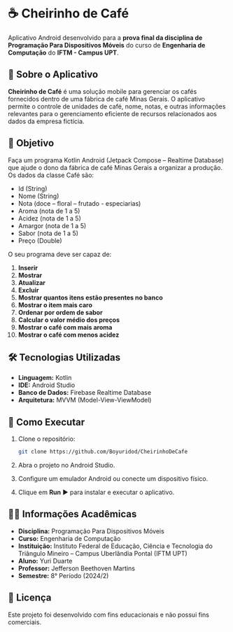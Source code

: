 # ☕ Cheirinho de Café

Aplicativo Android desenvolvido para a **prova final da disciplina de Programação Para Dispositivos Móveis** do curso de **Engenharia de Computação** do **IFTM - Campus UPT**.

## 📱 Sobre o Aplicativo

**Cheirinho de Café** é uma solução mobile para gerenciar os cafés fornecidos dentro de uma fábrica de café Minas Gerais. O aplicativo permite o controle de unidades de café, nome, notas, e outras informações relevantes para o gerenciamento eficiente de recursos relacionados aos dados da empresa fictícia.

## 🎯 Objetivo

Faça um programa Kotlin Android (Jetpack Compose – Realtime Database) que ajude o dono da fábrica de café Minas Gerais a organizar a produção. Os dados da classe Café são:
- Id (String)
- Nome (String)
- Nota (doce – floral – frutado - especiarias)
- Aroma (nota de 1 a 5)
- Acidez (nota de 1 a 5)
- Amargor (nota de 1 a 5)
- Sabor (nota de 1 a 5)
- Preço (Double)

O seu programa deve ser capaz de:
1. **Inserir**
2. **Mostrar**
3. **Atualizar**
4. **Excluir**
5. **Mostrar quantos itens estão presentes no banco**
6. **Mostrar o item mais caro**
7. **Ordenar por ordem de sabor**
8. **Calcular o valor médio dos preços**
9. **Mostrar o café com mais aroma**
10. **Mostrar o café com menos acidez**


## 🛠️ Tecnologias Utilizadas

* **Linguagem:** Kotlin
* **IDE:** Android Studio
* **Banco de Dados:** Firebase Realtime Database
* **Arquitetura:** MVVM (Model-View-ViewModel)

## 🧪 Como Executar

1. Clone o repositório:

   ```bash
   git clone https://github.com/Boyuridod/CheirinhoDeCafe
   ```
2. Abra o projeto no Android Studio.
3. Configure um emulador Android ou conecte um dispositivo físico.
4. Clique em **Run** ▶️ para instalar e executar o aplicativo.

## 👨‍🎓 Informações Acadêmicas

* **Disciplina:** Programação Para Dispositivos Móveis
* **Curso:** Engenharia de Computação
* **Instituição:** Instituto Federal de Educação, Ciência e Tecnologia do Triângulo Mineiro – Campus Uberlândia Pontal (IFTM UPT)
* **Aluno:** Yuri Duarte
* **Professor:** Jefferson Beethoven Martins
* **Semestre:** 8° Período (2024/2)

## 📄 Licença

Este projeto foi desenvolvido com fins educacionais e não possui fins comerciais.
